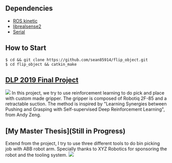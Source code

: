 ## Dependencies
* [ROS kinetic](http://wiki.ros.org/kinetic/Installation/Ubuntu)
* [librealsense2](https://github.com/IntelRealSense/librealsense/blob/master/doc/installation.md)
* [Serial](http://wjwwood.io/serial/)

## How to Start
```
$ cd && git clone https://github.com/sean85914/flip_object.git
$ cd flip_object && catkin_make
```

## [DLP 2019 Final Project](https://github.com/sean85914/flip_object/blob/master/src/grasp_suck/README.md)
![](https://github.com/sean85914/flip_object/blob/master/src/grasp_suck/img/system.png)
In this project, we try to use reinforcement learning to do pick and place with custom made gripper. The gripper is composed of Robotiq 2F-85 and a retractable suction. The method is inspired by "Learning Synergies between Pushing and Grasping with Self-supervised Deep Reinforcement Learning", from Andy Zeng.

## [My Master Thesis](Still in Progress)
Extend from the project, I try to use three different tools to do bin picking job with ABB robot arm. Specially thanks to XYZ Robotics for sponsoring the robot and the tooling system.
![](https://github.com/sean85914/flip_object/blob/master/src/grasp_suck/img/teaser_v1.png)
